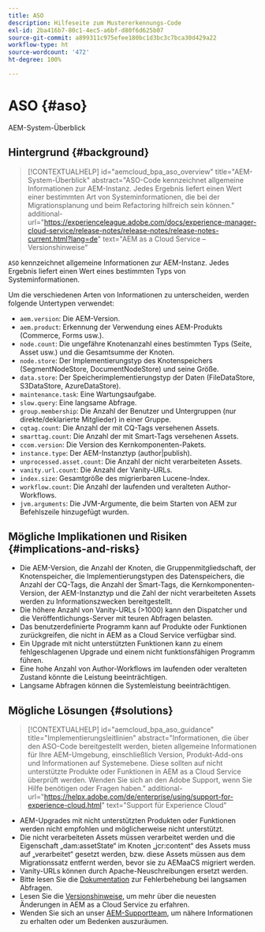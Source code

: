 ```yaml
---
title: ASO
description: Hilfeseite zum Mustererkennungs-Code
exl-id: 2ba416b7-80c1-4ec5-a6bf-d80f6d625b07
source-git-commit: a899311c975efee180bc1d3bc3c7bca30d429a22
workflow-type: ht
source-wordcount: '472'
ht-degree: 100%

---
```


# ASO {#aso}

AEM-System-Überblick

## Hintergrund {#background}

>[!CONTEXTUALHELP]
>id="aemcloud_bpa_aso_overview"
>title="AEM-System-Überblick"
>abstract="ASO-Code kennzeichnet allgemeine Informationen zur AEM-Instanz. Jedes Ergebnis liefert einen Wert einer bestimmten Art von Systeminformationen, die bei der Migrationsplanung und beim Refactoring hilfreich sein können."
>additional-url="https://experienceleague.adobe.com/docs/experience-manager-cloud-service/release-notes/release-notes/release-notes-current.html?lang=de" text="AEM as a Cloud Service – Versionshinweise"

`ASO` kennzeichnet allgemeine Informationen zur AEM-Instanz. Jedes Ergebnis liefert einen Wert eines bestimmten Typs von Systeminformationen.

Um die verschiedenen Arten von Informationen zu unterscheiden, werden folgende Untertypen verwendet:

* `aem.version`: Die AEM-Version.
* `aem.product`: Erkennung der Verwendung eines AEM-Produkts (Commerce, Forms usw.).
* `node.count`: Die ungefähre Knotenanzahl eines bestimmten Typs (Seite, Asset usw.) und die Gesamtsumme der Knoten.
* `node.store`: Der Implementierungstyp des Knotenspeichers (SegmentNodeStore, DocumentNodeStore) und seine Größe.
* `data.store`: Der Speicherimplementierungstyp der Daten (FileDataStore, S3DataStore, AzureDataStore).
* `maintenance.task`: Eine Wartungsaufgabe.
* `slow.query`: Eine langsame Abfrage.
* `group.membership`: Die Anzahl der Benutzer und Untergruppen (nur direkte/deklarierte Mitglieder) in einer Gruppe.
* `cqtag.count`: Die Anzahl der mit CQ-Tags versehenen Assets.
* `smarttag.count`: Die Anzahl der mit Smart-Tags versehenen Assets.
* `ccom.version`: Die Version des Kernkomponenten-Pakets.
* `instance.type`: Der AEM-Instanztyp (author|publish).
* `unprocessed.asset.count`: Die Anzahl der nicht verarbeiteten Assets.
* `vanity.url.count`: Die Anzahl der Vanity-URLs.
* `index.size`: Gesamtgröße des migrierbaren Lucene-Index.
* `workflow.count`: Die Anzahl der laufenden und veralteten Author-Workflows.
* `jvm.arguments`: Die JVM-Argumente, die beim Starten von AEM zur Befehlszeile hinzugefügt wurden.

## Mögliche Implikationen und Risiken {#implications-and-risks}

* Die AEM-Version, die Anzahl der Knoten, die Gruppenmitgliedschaft, der Knotenspeicher, die Implementierungstypen des Datenspeichers, die Anzahl der CQ-Tags, die Anzahl der Smart-Tags, die Kernkomponenten-Version, der AEM-Instanztyp und die Zahl der nicht verarbeiteten Assets werden zu Informationszwecken bereitgestellt.
* Die höhere Anzahl von Vanity-URLs (>1000) kann den Dispatcher und die Veröffentlichungs-Server mit teuren Abfragen belasten.
* Das benutzerdefinierte Programm kann auf Produkte oder Funktionen zurückgreifen, die nicht in AEM as a Cloud Service verfügbar sind.
* Ein Upgrade mit nicht unterstützten Funktionen kann zu einem fehlgeschlagenen Upgrade und einem nicht funktionsfähigen Programm führen.
* Eine hohe Anzahl von Author-Workflows im laufenden oder veralteten Zustand könnte die Leistung beeinträchtigen.
* Langsame Abfragen können die Systemleistung beeinträchtigen.

## Mögliche Lösungen {#solutions}

>[!CONTEXTUALHELP]
>id="aemcloud_bpa_aso_guidance"
>title="Implementierungsleitlinien"
>abstract="Informationen, die über den ASO-Code bereitgestellt werden, bieten allgemeine Informationen für Ihre AEM-Umgebung, einschließlich Version, Produkt-Add-ons und Informationen auf Systemebene. Diese sollten auf nicht unterstützte Produkte oder Funktionen in AEM as a Cloud Service überprüft werden. Wenden Sie sich an den Adobe Support, wenn Sie Hilfe benötigen oder Fragen haben."
>additional-url="https://helpx.adobe.com/de/enterprise/using/support-for-experience-cloud.html" text="Support für Experience Cloud"

* AEM-Upgrades mit nicht unterstützten Produkten oder Funktionen werden nicht empfohlen und möglicherweise nicht unterstützt.
* Die nicht verarbeiteten Assets müssen verarbeitet werden und die Eigenschaft „dam:assetState“ im Knoten „jcr:content“ des Assets muss auf „verarbeitet“ gesetzt werden, bzw. diese Assets müssen aus dem Migrationssatz entfernt werden, bevor sie zu AEMaaCS migriert werden.
* Vanity-URLs können durch Apache-Neuschreibungen ersetzt werden.
* Bitte lesen Sie die [Dokumentation](https://experienceleague.adobe.com/docs/experience-manager-65/developing/bestpractices/troubleshooting-slow-queries.html?lang=de) zur Fehlerbehebung bei langsamen Abfragen.
* Lesen Sie die [Versionshinweise](https://experienceleague.adobe.com/docs/experience-manager-cloud-service/release-notes/release-notes/release-notes-current.html?lang=de), um mehr über die neuesten Änderungen in AEM as a Cloud Service zu erfahren.
* Wenden Sie sich an unser [AEM-Supportteam](https://helpx.adobe.com/de/enterprise/using/support-for-experience-cloud.html), um nähere Informationen zu erhalten oder um Bedenken auszuräumen.

